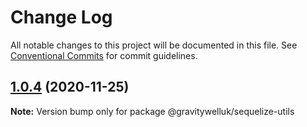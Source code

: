 # Change Log

All notable changes to this project will be documented in this file.
See [Conventional Commits](https://conventionalcommits.org) for commit guidelines.

## [1.0.4](https://github.com/GravitywellUK/packages/compare/@gravitywelluk/sequelize-utils@1.0.3...@gravitywelluk/sequelize-utils@1.0.4) (2020-11-25)

**Note:** Version bump only for package @gravitywelluk/sequelize-utils
